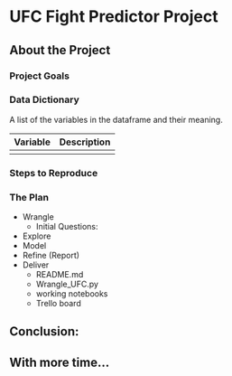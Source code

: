 # UFC Fight Predictor Project

## About the Project

### Project Goals

### Data Dictionary

A list of the variables in the dataframe and their meaning. 

| Variable       | Description                         |
| -------------- | ----------------------------------- |
|                |                                     | 

### Steps to Reproduce

### The Plan

- Wrangle
    - Initial Questions: 
- Explore
- Model
- Refine (Report)
- Deliver
    - README.md
    - Wrangle_UFC.py
    - working notebooks
    - Trello board

## Conclusion:

## With more time...